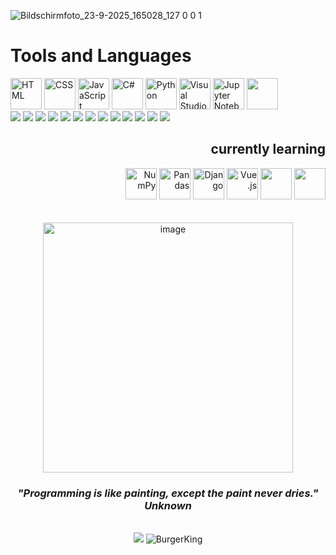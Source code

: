 ![Bildschirmfoto_23-9-2025_165028_127 0 0 1](https://github.com/user-attachments/assets/f855511c-771a-4712-acc2-d15d97e1a6b5)

<b><h1>Tools and Languages</b></h1>
<div
	<img width="50" src="https://raw.githubusercontent.com/marwin1991/profile-technology-icons/refs/heads/main/icons/windows.png" alt="Windows" title="Windows"/>
	<img width="50" src="https://raw.githubusercontent.com/marwin1991/profile-technology-icons/refs/heads/main/icons/html.png" alt="HTML" title="HTML"/>
	<img width="50" src="https://raw.githubusercontent.com/marwin1991/profile-technology-icons/refs/heads/main/icons/css.png" alt="CSS" title="CSS"/>
	<img width="50" src="https://raw.githubusercontent.com/marwin1991/profile-technology-icons/refs/heads/main/icons/javascript.png" alt="JavaScript" title="JavaScript"/>
	<img width="50" src="https://raw.githubusercontent.com/marwin1991/profile-technology-icons/refs/heads/main/icons/c%23.png" alt="C#" title="C#"/>
	<img width="50" src="https://raw.githubusercontent.com/marwin1991/profile-technology-icons/refs/heads/main/icons/python.png" alt="Python" title="Python"/>
	<img width="50" src="https://raw.githubusercontent.com/marwin1991/profile-technology-icons/refs/heads/main/icons/visual_studio_code.png" alt="Visual Studio Code" title="Visual Studio Code"/>
	<img width="50" src="https://raw.githubusercontent.com/marwin1991/profile-technology-icons/refs/heads/main/icons/jupyter_notebook.png" alt="Jupyter Notebook" title="Jupyter Notebook"/>
	<img width="50" src="https://raw.githubusercontent.com/marwin1991/profile-technology-icons/refs/heads/main/icons/sqlite.png"><br>
		<img src="https://img.shields.io/badge/Visual_Studio-5C2D91?style=for-the-badge&logo=visual%20studio&logoColor=white">
		<img src="https://img.shields.io/badge/Node%20js-339933?style=for-the-badge&logo=nodedotjs&logoColor=white">
			<img src="https://img.shields.io/badge/.NET-512BD4?style=for-the-badge&logo=dotnet&logoColor=white">
		<img src="https://img.shields.io/badge/ChatGPT-74aa9c?style=for-the-badge&logo=openai&logoColor=white"/>
	<img src="https://img.shields.io/badge/affinity%20desginer-%231B72BE.svg?style=for-the-badge&logo=affinity-designer&logoColor=white"/>
	<img src="https://img.shields.io/badge/affinity%20photo-%237E4DD2.svg?style=for-the-badge&logo=affinity-photo&logoColor=white">
		<img src="https://img.shields.io/badge/W3Schools-04AA6D?style=for-the-badge&logo=W3Schools&logoColor=white">
			<img src="https://img.shields.io/badge/WhatsApp-25D366?style=for-the-badge&logo=whatsapp&logoColor=white">
	<img src="https://img.shields.io/badge/Gmail-D14836?style=for-the-badge&logo=gmail&logoColor=white">
	<img src="https://ziadoua.github.io/m3-Markdown-Badges/badges/FLStudio/flstudio3.svg">
	<img src="https://ziadoua.github.io/m3-Markdown-Badges/badges/Discord/discord1.svg">
	<img src="https://ziadoua.github.io/m3-Markdown-Badges/badges/Github/github3.svg">
	<img src="https://ziadoua.github.io/m3-Markdown-Badges/badges/Reddit/reddit1.svg">

</div>
<div align="right">
<h2>currently learning</h2>
<img width="50" src="https://raw.githubusercontent.com/marwin1991/profile-technology-icons/refs/heads/main/icons/numpy.png" alt="NumPy" title="NumPy"/></code>
<img width="50" src="https://raw.githubusercontent.com/marwin1991/profile-technology-icons/refs/heads/main/icons/pandas.png" alt="Pandas" title="Pandas"/></code>
<img width="50" src="https://raw.githubusercontent.com/marwin1991/profile-technology-icons/refs/heads/main/icons/django.png" alt="Django" title="Django"/></code>
<img width="50" src="https://raw.githubusercontent.com/marwin1991/profile-technology-icons/refs/heads/main/icons/vue_js.png" alt="Vue.js" title="Vue.js"/></code>
<img width="50" src="https://raw.githubusercontent.com/marwin1991/profile-technology-icons/refs/heads/main/icons/mysql.png">
<img width="50" src="https://raw.githubusercontent.com/marwin1991/profile-technology-icons/refs/heads/main/icons/godot.png">
</div><br><br>
<div class="photo" align="center">
	<img height="400" alt="image" src="https://github.com/user-attachments/assets/880db8d2-ebb9-4d69-b63f-e269b0ef3fb1" />
<h3><i>"Programming is like painting, except the paint never dries." Unknown</i></h3></div><br>
	<div class="coffee" align="center"> <img src="https://ziadoua.github.io/m3-Markdown-Badges/badges/BuyMeACoffee/buymeacoffee3.svg">	<img src="https://img.shields.io/badge/Burger%20King-D62300?style=for-the-badge&logo=Burger%20King&logoColor=white" alt="BurgerKing" title="BurgerKing"/></div>
